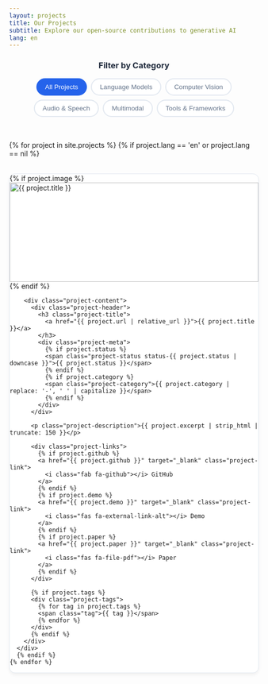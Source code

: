 ```yaml
---
layout: projects
title: Our Projects
subtitle: Explore our open-source contributions to generative AI
lang: en
---
```


<div class="projects-page">
  <div class="projects-filter">
    <h3>Filter by Category</h3>
    <div class="filter-buttons">
      <button class="filter-btn active" data-filter="all">All Projects</button>
      <button class="filter-btn" data-filter="language-models">Language Models</button>
      <button class="filter-btn" data-filter="computer-vision">Computer Vision</button>
      <button class="filter-btn" data-filter="audio">Audio & Speech</button>
      <button class="filter-btn" data-filter="multimodal">Multimodal</button>
      <button class="filter-btn" data-filter="tools">Tools & Frameworks</button>
    </div>
  </div>

  <div class="projects-grid">
    {% for project in site.projects %}
      {% if project.lang == 'en' or project.lang == nil %}
      <div class="project-card" data-category="{{ project.category }}">
        {% if project.image %}
        <div class="project-image">
          <img src="{{ project.image | relative_url }}" alt="{{ project.title }}">
        </div>
        {% endif %}
        
        <div class="project-content">
          <div class="project-header">
            <h3 class="project-title">
              <a href="{{ project.url | relative_url }}">{{ project.title }}</a>
            </h3>
            <div class="project-meta">
              {% if project.status %}
              <span class="project-status status-{{ project.status | downcase }}">{{ project.status }}</span>
              {% endif %}
              {% if project.category %}
              <span class="project-category">{{ project.category | replace: '-', ' ' | capitalize }}</span>
              {% endif %}
            </div>
          </div>
          
          <p class="project-description">{{ project.excerpt | strip_html | truncate: 150 }}</p>
          
          <div class="project-links">
            {% if project.github %}
            <a href="{{ project.github }}" target="_blank" class="project-link">
              <i class="fab fa-github"></i> GitHub
            </a>
            {% endif %}
            {% if project.demo %}
            <a href="{{ project.demo }}" target="_blank" class="project-link">
              <i class="fas fa-external-link-alt"></i> Demo
            </a>
            {% endif %}
            {% if project.paper %}
            <a href="{{ project.paper }}" target="_blank" class="project-link">
              <i class="fas fa-file-pdf"></i> Paper
            </a>
            {% endif %}
          </div>
          
          {% if project.tags %}
          <div class="project-tags">
            {% for tag in project.tags %}
            <span class="tag">{{ tag }}</span>
            {% endfor %}
          </div>
          {% endif %}
        </div>
      </div>
      {% endif %}
    {% endfor %}
  </div>
  
  <div class="no-projects" style="display: none;">
    <p>No projects found for the selected category.</p>
  </div>
</div>

<style>
.projects-page {
  max-width: 1200px;
  margin: 0 auto;
}

.projects-filter {
  margin-bottom: 3rem;
  text-align: center;
}

.projects-filter h3 {
  margin-bottom: 1rem;
  color: #1e293b;
}

.filter-buttons {
  display: flex;
  flex-wrap: wrap;
  gap: 0.5rem;
  justify-content: center;
}

.filter-btn {
  padding: 0.5rem 1rem;
  border: 2px solid #e2e8f0;
  background: white;
  color: #64748b;
  border-radius: 25px;
  cursor: pointer;
  transition: all 0.3s ease;
  font-weight: 500;
}

.filter-btn:hover,
.filter-btn.active {
  border-color: #2563eb;
  background: #2563eb;
  color: white;
}

.projects-grid {
  display: grid;
  grid-template-columns: repeat(auto-fill, minmax(350px, 1fr));
  gap: 2rem;
}

.project-card {
  background: white;
  border-radius: 12px;
  overflow: hidden;
  box-shadow: 0 4px 6px rgba(0, 0, 0, 0.05);
  transition: all 0.3s ease;
  border: 1px solid #e2e8f0;
}

.project-card:hover {
  transform: translateY(-5px);
  box-shadow: 0 20px 40px rgba(0, 0, 0, 0.1);
}

.project-image {
  height: 200px;
  overflow: hidden;
}

.project-image img {
  width: 100%;
  height: 100%;
  object-fit: cover;
  transition: transform 0.3s ease;
}

.project-card:hover .project-image img {
  transform: scale(1.05);
}

.project-content {
  padding: 1.5rem;
}

.project-header {
  margin-bottom: 1rem;
}

.project-title a {
  color: #1e293b;
  text-decoration: none;
  font-size: 1.25rem;
  font-weight: 600;
  transition: color 0.3s ease;
}

.project-title a:hover {
  color: #2563eb;
}

.project-meta {
  display: flex;
  gap: 0.5rem;
  margin-top: 0.5rem;
  flex-wrap: wrap;
}

.project-status {
  padding: 0.25rem 0.75rem;
  border-radius: 20px;
  font-size: 0.75rem;
  font-weight: 600;
  text-transform: uppercase;
}

.status-active {
  background: #dcfce7;
  color: #166534;
}

.status-development {
  background: #fef3c7;
  color: #92400e;
}

.status-completed {
  background: #dbeafe;
  color: #1e40af;
}

.project-category {
  padding: 0.25rem 0.75rem;
  background: #f1f5f9;
  color: #475569;
  border-radius: 20px;
  font-size: 0.75rem;
  font-weight: 500;
}

.project-description {
  color: #64748b;
  line-height: 1.6;
  margin-bottom: 1rem;
}

.project-links {
  display: flex;
  gap: 0.75rem;
  margin-bottom: 1rem;
  flex-wrap: wrap;
}

.project-link {
  display: inline-flex;
  align-items: center;
  gap: 0.5rem;
  padding: 0.5rem 1rem;
  background: #f8fafc;
  color: #475569;
  text-decoration: none;
  border-radius: 6px;
  font-size: 0.875rem;
  font-weight: 500;
  transition: all 0.3s ease;
  border: 1px solid #e2e8f0;
}

.project-link:hover {
  background: #2563eb;
  color: white;
  border-color: #2563eb;
}

.project-tags {
  display: flex;
  flex-wrap: wrap;
  gap: 0.5rem;
}

.tag {
  padding: 0.25rem 0.5rem;
  background: #e2e8f0;
  color: #475569;
  border-radius: 4px;
  font-size: 0.75rem;
  font-weight: 500;
}

.no-projects {
  text-align: center;
  padding: 3rem;
  color: #64748b;
  font-style: italic;
}

@media (max-width: 768px) {
  .projects-grid {
    grid-template-columns: 1fr;
  }
  
  .filter-buttons {
    flex-direction: column;
    align-items: center;
  }
  
  .project-links {
    flex-direction: column;
  }
}
</style>

<script>
document.addEventListener('DOMContentLoaded', function() {
  const filterButtons = document.querySelectorAll('.filter-btn');
  const projectCards = document.querySelectorAll('.project-card');
  const noProjectsMessage = document.querySelector('.no-projects');
  
  filterButtons.forEach(button => {
    button.addEventListener('click', function() {
      const filter = this.getAttribute('data-filter');
      
      // Update active button
      filterButtons.forEach(btn => btn.classList.remove('active'));
      this.classList.add('active');
      
      // Filter projects
      let visibleCount = 0;
      projectCards.forEach(card => {
        const category = card.getAttribute('data-category');
        if (filter === 'all' || category === filter) {
          card.style.display = 'block';
          visibleCount++;
        } else {
          card.style.display = 'none';
        }
      });
      
      // Show/hide no projects message
      if (visibleCount === 0) {
        noProjectsMessage.style.display = 'block';
      } else {
        noProjectsMessage.style.display = 'none';
      }
    });
  });
});
</script>